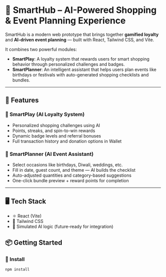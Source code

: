 # 🛒 SmartHub – AI-Powered Shopping & Event Planning Experience

SmartHub is a modern web prototype that brings together **gamified loyalty** and **AI-driven event planning** — built with React, Tailwind CSS, and Vite.

It combines two powerful modules:
- **SmartPlay**: A loyalty system that rewards users for smart shopping behavior through personalized challenges and badges.
- **SmartPlanner**: An intelligent assistant that helps users plan events like birthdays or festivals with auto-generated shopping checklists and bundles.

---

## 🚀 Features

### 🔹 SmartPlay (AI Loyalty System)
- Personalized shopping challenges using AI
- Points, streaks, and spin-to-win rewards
- Dynamic badge levels and referral bonuses
- Full transaction history and donation options in Wallet

### 🔹 SmartPlanner (AI Event Assistant)
- Select occasions like birthdays, Diwali, weddings, etc.
- Fill in date, guest count, and theme — AI builds the checklist
- Auto-adjusted quantities and category-based suggestions
- One-click bundle preview + reward points for completion

---

## 🖥️ Tech Stack

- ⚛️ React (Vite)
- 🎨 Tailwind CSS
- 🧠 Simulated AI logic (future-ready for integration)


## 📦 Getting Started

### 🔧 Install

```bash
npm install
